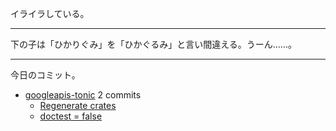 イライラしている。

---

下の子は「ひかりぐみ」を「ひかぐるみ」と言い間違える。うーん……。

---

今日のコミット。

- [googleapis-tonic](https://github.com/bouzuya/googleapis-tonic) 2 commits
  - [Regenerate crates](https://github.com/bouzuya/googleapis-tonic/commit/ae3160ddc244215d906581eb4241fdeae5e5c79f)
  - [doctest = false](https://github.com/bouzuya/googleapis-tonic/commit/6efc5a301790fb1385e3a3887f56ed1422dd066f)


